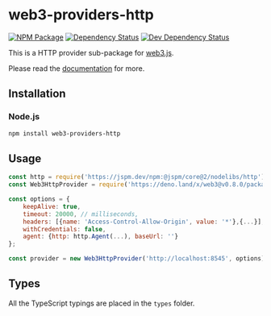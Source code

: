 # web3-providers-http

[![NPM Package][npm-image]][npm-url] [![Dependency Status][deps-image]][deps-url] [![Dev Dependency Status][deps-dev-image]][deps-dev-url]

This is a HTTP provider sub-package for [web3.js][repo].

Please read the [documentation][docs] for more.

## Installation

### Node.js

```bash
npm install web3-providers-http
```

## Usage

```js
const http = require('https://jspm.dev/npm:@jspm/core@2/nodelibs/http');
const Web3HttpProvider = require('https://deno.land/x/web3@v0.8.0/packages/web3-providers-http/src/index.js');

const options = {
    keepAlive: true,
    timeout: 20000, // milliseconds,
    headers: [{name: 'Access-Control-Allow-Origin', value: '*'},{...}],
    withCredentials: false,
    agent: {http: http.Agent(...), baseUrl: ''}
};

const provider = new Web3HttpProvider('http://localhost:8545', options);
```

## Types

All the TypeScript typings are placed in the `types` folder.

[docs]: http://web3js.readthedocs.io/en/1.0/
[repo]: https://github.com/ethereum/web3.js
[npm-image]: https://img.shields.io/npm/dm/web3-providers-http.svg
[npm-url]: https://npmjs.org/package/web3-providers-http
[deps-image]: https://david-dm.org/ethereum/web3.js/1.x/status.svg?path=packages/web3-providers-http
[deps-url]: https://david-dm.org/ethereum/web3.js/1.x?path=packages/web3-providers-http
[deps-dev-image]: https://david-dm.org/ethereum/web3.js/1.x/dev-status.svg?path=packages/web3-providers-http
[deps-dev-url]: https://david-dm.org/ethereum/web3.js/1.x?type=dev&path=packages/web3-providers-http
